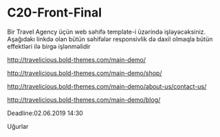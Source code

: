 # C20-Front-Final
Bir Travel Agency üçün web səhifə template-i üzərində işləyəcəksiniz. Aşağıdakı linkdə olan bütün səhifələr responsivlik də daxil olmaqla bütün effektləri ilə birgə işlənməlidir

http://travelicious.bold-themes.com/main-demo/

http://travelicious.bold-themes.com/main-demo/shop/

http://travelicious.bold-themes.com/main-demo/about-us/contact-us/

http://travelicious.bold-themes.com/main-demo/blog/

Deadline:02.06.2019 14:30

Uğurlar
